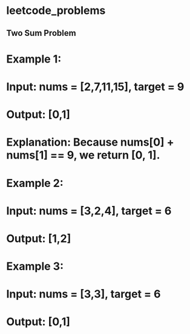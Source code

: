 # leetcode_problems


## Two Sum Problem
  # Example 1:

  # Input: nums = [2,7,11,15], target = 9
  # Output: [0,1]
  # Explanation: Because nums[0] + nums[1] == 9, we return [0, 1].
  # Example 2:

  # Input: nums = [3,2,4], target = 6
  # Output: [1,2]
  # Example 3:

  # Input: nums = [3,3], target = 6
  # Output: [0,1]